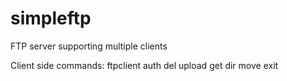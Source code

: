# simpleftp

FTP server supporting multiple clients

Client side commands:
ftpclient <ip> <port>
auth <uname> <pwd>
del <fname>
upload <fname>
get <fname>
dir
move <fname>
exit
